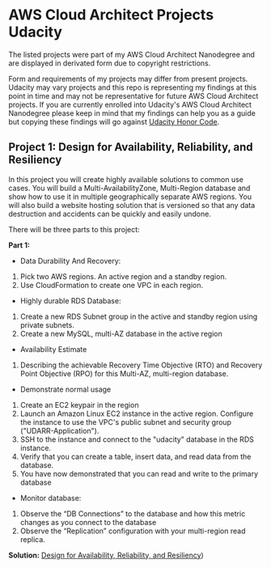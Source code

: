 # AWS Cloud Architect Projects Udacity

The listed projects were part of my AWS Cloud Architect Nanodegree and are displayed in derivated form due to copyright restrictions.

Form and requirements of my projects may differ from present projects. Udacity may vary projects and this repo is representing my findings at this point in time and may not be representative for future  AWS Cloud Architect projects. If you are currently enrolled into Udacity's AWS Cloud Architect Nanodegree please keep in mind that my findings can help you as a guide but copying these findings will go against [Udacity Honor Code](https://udacity.zendesk.com/hc/en-us/articles/210667103-Udacity-Honor-Code).


## Project 1: Design for Availability, Reliability, and Resiliency

In this project you will create highly available solutions to common use cases. You will build a Multi-AvailabilityZone, Multi-Region database and show how to use it in multiple geographically separate AWS regions. You will also build a website hosting solution that is versioned so that any data destruction and accidents can be quickly and easily undone.

There will be three parts to this project:

**Part 1:**
* Data Durability And Recovery:
1. Pick two AWS regions. An active region and a standby region. 
2. Use CloudFormation to create one VPC in each region.

* Highly durable RDS Database:
1. Create a new RDS Subnet group in the active and standby region using private subnets.
2. Create a new MySQL, multi-AZ database in the active region

* Availability Estimate
1. Describing the achievable Recovery Time Objective (RTO) and Recovery Point Objective (RPO) for this Multi-AZ, multi-region database.

* Demonstrate normal usage
1. Create an EC2 keypair in the region
2. Launch an Amazon Linux EC2 instance in the active region. Configure the instance to use the VPC's public subnet and security group ("UDARR-Application").
3. SSH to the instance and connect to the "udacity" database in the RDS instance.
4. Verify that you can create a table, insert data, and read data from the database.
5. You have now demonstrated that you can read and write to the primary database

* Monitor database: 
1. Observe the “DB Connections” to the database and how this metric changes as you connect to the database
2. Observe the “Replication” configuration with your multi-region read replica.

**Solution:** [Design for Availability, Reliability, and Resiliency](https://github.com/mikethwolff/AWS-Architect-Projects-Udacity/blob/main/Design%20for%20Availability%2C%20Reliability%2C%20and%20Resiliency/README.md))
